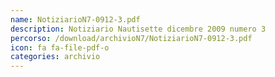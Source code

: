 ```yaml
---
name: NotiziarioN7-0912-3.pdf
description: Notiziario Nautisette dicembre 2009 numero 3
percorso: /download/archivioN7/NotiziarioN7-0912-3.pdf
icon: fa fa-file-pdf-o
categories: archivio
---
```

